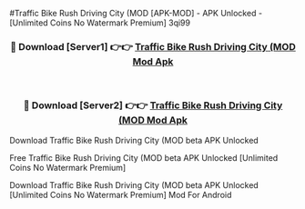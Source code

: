 #Traffic Bike Rush Driving City (MOD [APK-MOD] - APK Unlocked - [Unlimited Coins No Watermark Premium] 3qi99



<div align="center">

<h3>🔴 Download [Server1] 👉👉 <a href="https://momento.my/?title=Traffic_Bike_Rush_Driving_City_(MOD">Traffic Bike Rush Driving City (MOD Mod Apk</a></h3><br>

<h3>🔴 Download [Server2] 👉👉 <a href="https://momento.my/?title=Traffic_Bike_Rush_Driving_City_(MOD">Traffic Bike Rush Driving City (MOD Mod Apk</a></h3>
</div>



Download Traffic Bike Rush Driving City (MOD beta APK Unlocked

Free Traffic Bike Rush Driving City (MOD beta APK Unlocked [Unlimited Coins No Watermark Premium]

Download Traffic Bike Rush Driving City (MOD beta APK Unlocked [Unlimited Coins No Watermark Premium] Mod For Android
